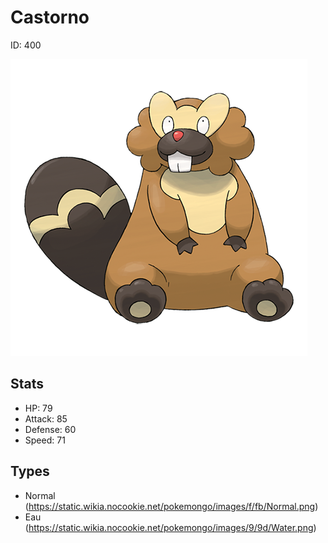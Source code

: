 # Castorno


ID: 400

![](https://raw.githubusercontent.com/PokeAPI/sprites/master/sprites/pokemon/other/official-artwork/400.png "Castorno")

## Stats


 - HP: 79
 - Attack: 85
 - Defense: 60
 - Speed: 71

## Types


 - Normal (https://static.wikia.nocookie.net/pokemongo/images/f/fb/Normal.png)
 - Eau (https://static.wikia.nocookie.net/pokemongo/images/9/9d/Water.png)
